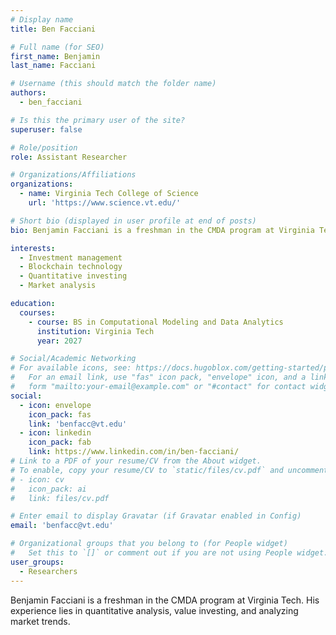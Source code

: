 ```yaml
---
# Display name
title: Ben Facciani

# Full name (for SEO)
first_name: Benjamin
last_name: Facciani

# Username (this should match the folder name)
authors:
  - ben_facciani

# Is this the primary user of the site?
superuser: false

# Role/position
role: Assistant Researcher

# Organizations/Affiliations
organizations:
  - name: Virginia Tech College of Science
    url: 'https://www.science.vt.edu/'

# Short bio (displayed in user profile at end of posts)
bio: Benjamin Facciani is a freshman in the CMDA program at Virginia Tech. His experience lies in quantitative analysis, value investing, and analyzing market trends.

interests:
  - Investment management
  - Blockchain technology
  - Quantitative investing
  - Market analysis 

education:
  courses:
    - course: BS in Computational Modeling and Data Analytics
      institution: Virginia Tech
      year: 2027

# Social/Academic Networking
# For available icons, see: https://docs.hugoblox.com/getting-started/page-builder/#icons
#   For an email link, use "fas" icon pack, "envelope" icon, and a link in the
#   form "mailto:your-email@example.com" or "#contact" for contact widget.
social:
  - icon: envelope
    icon_pack: fas
    link: 'benfacc@vt.edu'
  - icon: linkedin
    icon_pack: fab
    link: https://www.linkedin.com/in/ben-facciani/
# Link to a PDF of your resume/CV from the About widget.
# To enable, copy your resume/CV to `static/files/cv.pdf` and uncomment the lines below.
# - icon: cv
#   icon_pack: ai
#   link: files/cv.pdf

# Enter email to display Gravatar (if Gravatar enabled in Config)
email: 'benfacc@vt.edu'

# Organizational groups that you belong to (for People widget)
#   Set this to `[]` or comment out if you are not using People widget.
user_groups:
  - Researchers
---
```

Benjamin Facciani is a freshman in the CMDA program at Virginia Tech. His experience lies in quantitative analysis, value investing, and analyzing market trends.
